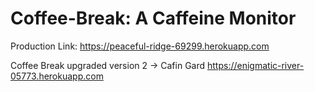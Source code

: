 # Coffee-Break: A Caffeine Monitor
Production Link: https://peaceful-ridge-69299.herokuapp.com

Coffee Break upgraded version 2 -> Cafin Gard https://enigmatic-river-05773.herokuapp.com

